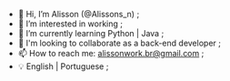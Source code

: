 - 👋 Hi, I’m Alisson (@Alissons_n) ;
- 👀 I’m interested in working ;
- 🌱 I’m currently learning Python | Java ;
- 💞️ I'm looking to collaborate as a back-end developer ;
- 📫 How to reach me: alissonwork.br@gmail.com ; 
- 💡 English | Portuguese ;
<!---
AlissonWork/AlissonWork is a ✨ special ✨ repository because its `README.md` (this file) appears on your GitHub profile.
You can click the Preview link to take a look at your changes.
--->

